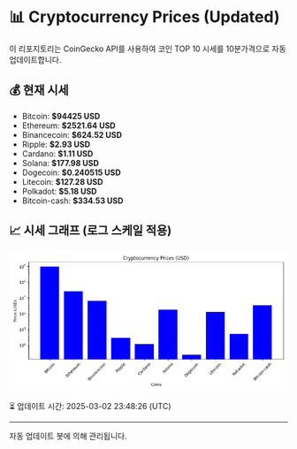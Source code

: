 
# 📊 Cryptocurrency Prices (Updated)

이 리포지토리는 CoinGecko API를 사용하여 코인 TOP 10 시세를 10분가격으로 자동 업데이트합니다.

## 💰 현재 시세
- Bitcoin: **$94425 USD**
- Ethereum: **$2521.64 USD**
- Binancecoin: **$624.52 USD**
- Ripple: **$2.93 USD**
- Cardano: **$1.11 USD**
- Solana: **$177.98 USD**
- Dogecoin: **$0.240515 USD**
- Litecoin: **$127.28 USD**
- Polkadot: **$5.18 USD**
- Bitcoin-cash: **$334.53 USD**

## 📈 시세 그래프 (로그 스케일 적용)
![Crypto Prices](crypto_prices.png)

⏳ 업데이트 시간: 2025-03-02 23:48:26 (UTC)

---
자동 업데이트 봇에 의해 관리됩니다.
